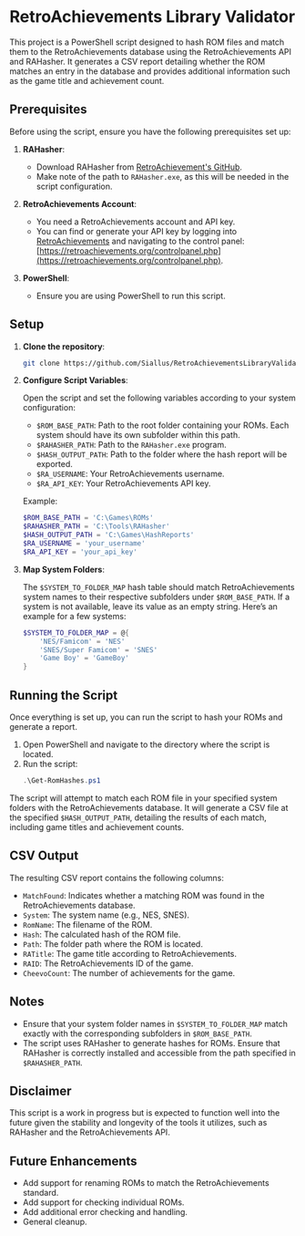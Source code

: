 # RetroAchievements Library Validator

This project is a PowerShell script designed to hash ROM files and match them to the RetroAchievements database using the RetroAchievements API and RAHasher. It generates a CSV report detailing whether the ROM matches an entry in the database and provides additional information such as the game title and achievement count.

## Prerequisites

Before using the script, ensure you have the following prerequisites set up:

1. **RAHasher**: 
   - Download RAHasher from [RetroAchievement's GitHub](https://github.com/RetroAchievements/RAHasher).
   - Make note of the path to `RAHasher.exe`, as this will be needed in the script configuration.

2. **RetroAchievements Account**:
   - You need a RetroAchievements account and API key.
   - You can find or generate your API key by logging into [RetroAchievements](https://retroachievements.org) and navigating to the control panel: [https://retroachievements.org/controlpanel.php](https://retroachievements.org/controlpanel.php).

3. **PowerShell**:
   - Ensure you are using PowerShell to run this script.

## Setup

1. **Clone the repository**:
   ```bash
   git clone https://github.com/Siallus/RetroAchievementsLibraryValidator
   ```

2. **Configure Script Variables**:

   Open the script and set the following variables according to your system configuration:

   - `$ROM_BASE_PATH`: Path to the root folder containing your ROMs. Each system should have its own subfolder within this path.
   - `$RAHASHER_PATH`: Path to the `RAHasher.exe` program.
   - `$HASH_OUTPUT_PATH`: Path to the folder where the hash report will be exported.
   - `$RA_USERNAME`: Your RetroAchievements username.
   - `$RA_API_KEY`: Your RetroAchievements API key.

   Example:
   ```powershell
   $ROM_BASE_PATH = 'C:\Games\ROMs'
   $RAHASHER_PATH = 'C:\Tools\RAHasher'
   $HASH_OUTPUT_PATH = 'C:\Games\HashReports'
   $RA_USERNAME = 'your_username'
   $RA_API_KEY = 'your_api_key'
   ```

3. **Map System Folders**:

   The `$SYSTEM_TO_FOLDER_MAP` hash table should match RetroAchievements system names to their respective subfolders under `$ROM_BASE_PATH`. If a system is not available, leave its value as an empty string. Here’s an example for a few systems:

   ```powershell
   $SYSTEM_TO_FOLDER_MAP = @{
       'NES/Famicom' = 'NES'
       'SNES/Super Famicom' = 'SNES'
       'Game Boy' = 'GameBoy'
   }
   ```
   
## Running the Script

Once everything is set up, you can run the script to hash your ROMs and generate a report.

1. Open PowerShell and navigate to the directory where the script is located.
2. Run the script:
   ```powershell
   .\Get-RomHashes.ps1
   ```

The script will attempt to match each ROM file in your specified system folders with the RetroAchievements database. It will generate a CSV file at the specified `$HASH_OUTPUT_PATH`, detailing the results of each match, including game titles and achievement counts.

## CSV Output

The resulting CSV report contains the following columns:

- `MatchFound`: Indicates whether a matching ROM was found in the RetroAchievements database.
- `System`: The system name (e.g., NES, SNES).
- `RomName`: The filename of the ROM.
- `Hash`: The calculated hash of the ROM file.
- `Path`: The folder path where the ROM is located.
- `RATitle`: The game title according to RetroAchievements.
- `RAID`: The RetroAchievements ID of the game.
- `CheevoCount`: The number of achievements for the game.

## Notes

- Ensure that your system folder names in `$SYSTEM_TO_FOLDER_MAP` match exactly with the corresponding subfolders in `$ROM_BASE_PATH`.
- The script uses RAHasher to generate hashes for ROMs. Ensure that RAHasher is correctly installed and accessible from the path specified in `$RAHASHER_PATH`.

## Disclaimer

This script is a work in progress but is expected to function well into the future given the stability and longevity of the tools it utilizes, such as RAHasher and the RetroAchievements API.

## Future Enhancements

- Add support for renaming ROMs to match the RetroAchievements standard.
- Add support for checking individual ROMs.
- Add additional error checking and handling.
- General cleanup.
